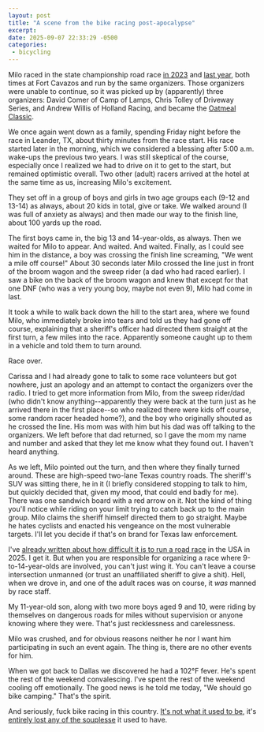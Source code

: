 ```yaml
---
layout: post
title: "A scene from the bike racing post-apocalypse"
excerpt: 
date: 2025-09-07 22:33:29 -0500
categories: 
 - bicycling
---
```


Milo raced in the state championship road race [in 2023](/2024/01/06/2023-in-review/#milo-rides) and [last year](/2024/09/11/milo-at-state-champs/), both times at Fort Cavazos and run by the same organizers. Those organizers were unable to continue, so it was picked up by (apparently) three organizers: David Comer of Camp of Lamps, Chris Tolley of Driveway Series, and Andrew Willis of Holland Racing, and became the [Oatmeal Classic](https://drivewayseries.com/oatmeal-classic).

We once again went down as a family, spending Friday night before the race in Leander, TX, about thirty minutes from the race start. His race started later in the morning, which we considered a blessing after 5:00 a.m. wake-ups the previous two years. I was still skeptical of the course, especially once I realized we had to drive on it to get to the start, but remained optimistic overall. Two other (adult) racers arrived at the hotel at the same time as us, increasing Milo's excitement.

They set off in a group of boys and girls in two age groups each (9-12 and 13-14) as always, about 20 kids in total, give or take. We walked around (I was full of anxiety as always) and then made our way to the finish line, about 100 yards up the road.

The first boys came in, the big 13 and 14-year-olds, as always. Then we waited for Milo to appear. And waited. And waited. Finally, as I could see him in the distance, a boy was crossing the finish line screaming, "We went a mile off course!" About 30 seconds later Milo crossed the line just in front of the broom wagon and the sweep rider (a dad who had raced earlier). I saw a bike on the back of the broom wagon and knew that except for that one DNF (who was a very young boy, maybe not even 9), Milo had come in last.

It took a while to walk back down the hill to the start area, where we found Milo, who immediately broke into tears and told us they had gone off course, explaining that a sheriff's officer had directed them straight at the first turn, a few miles into the race. Apparently someone caught up to them in a vehicle and told them to turn around.

Race over.

Carissa and I had already gone to talk to some race volunteers but got nowhere, just an apology and an attempt to contact the organizers over the radio. I tried to get more information from Milo, from the sweep rider/dad (who didn't know anything--apparently they were back at the turn just as he arrived there in the first place--so who realized there were kids off course, some random racer headed home?), and the boy who originally shouted as he crossed the line. His mom was with him but his dad was off talking to the organizers. We left before that dad returned, so I gave the mom my name and number and asked that they let me know what they found out. I haven't heard anything.

As we left, Milo pointed out the turn, and then where they finally turned around. These are high-speed two-lane Texas country roads. The sheriff's SUV was sitting there, he in it (I briefly considered stopping to talk to him, but quickly decided that, given my mood, that could end badly for me). There was one sandwich board with a red arrow on it. Not the kind of thing you'll notice while riding on your limit trying to catch back up to the main group. Milo claims the sheriff himself directed them to go straight. Maybe he hates cyclists and enacted his vengeance on the most vulnerable targets. I'll let you decide if that's on brand for Texas law enforcement.

I've [already written about how difficult it is to run a road race](/2024/09/08/is-road-cycling-dying-in-america/) in the USA in 2025. I get it. But when you are responsible for organizing a race where 9-to-14-year-olds are involved, you can't just wing it. You can't leave a course intersection unmanned (or trust an unaffiliated sheriff to give a shit). Hell, when we drove in, and one of the adult races was on course, it _was_ manned by race staff.

My 11-year-old son, along with two more boys aged 9 and 10, were riding by themselves on dangerous roads for miles without supervision or anyone knowing where they were. That's just recklessness and carelessness.

Milo was crushed, and for obvious reasons neither he nor I want him participating in such an event again. The thing is, there are no other events for him.

When we got back to Dallas we discovered he had a 102°F fever. He's spent the rest of the weekend convalescing. I've spent the rest of the weekend cooling off emotionally. The good news is he told me today, "We should go bike camping." That's the spirit.

And seriously, fuck bike racing in this country. [It's not what it used to be](/2008/10/05/rapha-gentlemens-race/ "By the time I was most of the way through college, bicycle racing had started to be more the domain of the overcompensating and asinine"), it's [entirely lost any of the souplesse](/2012/07/21/bicycling-as-aesthetic/ "Bike racing attracts a certain kind of douchebag") it used to have.
